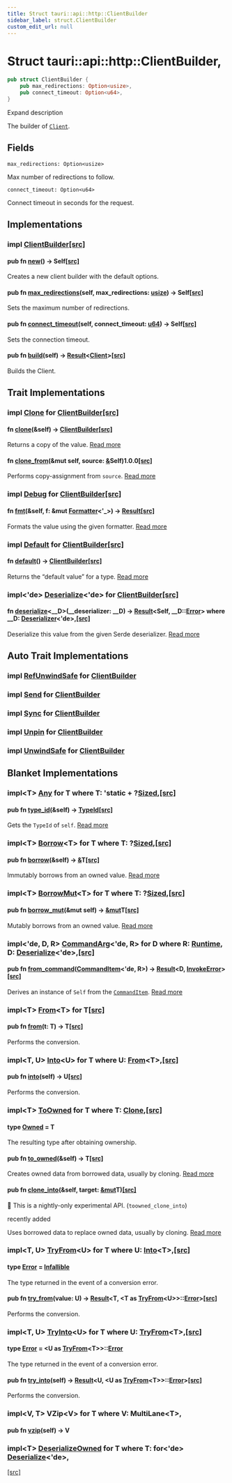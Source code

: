 ```yaml
---
title: Struct tauri::api::http::ClientBuilder
sidebar_label: struct.ClientBuilder
custom_edit_url: null
---
```


  # Struct tauri::api::http&#x3A;:ClientBuilder,

```rs
pub struct ClientBuilder {
    pub max_redirections: Option<usize>,
    pub connect_timeout: Option<u64>,
}
```

Expand description

The builder of [`Client`](/docs/api/rust/tauri/struct.Client "Client").

## Fields

`max_redirections: Option<usize>`

Max number of redirections to follow.

`connect_timeout: Option<u64>`

Connect timeout in seconds for the request.

## Implementations

### impl [ClientBuilder](/docs/api/rust/tauri/struct.ClientBuilder "struct tauri::api::http&#x3A;:ClientBuilder")[\[src\]](/docs/api/rust/tauri/../../../src/tauri/api/http.rs#24-64 "goto source code")

#### pub fn [new](/docs/api/rust/tauri/about:blank#method.new)() -> Self[\[src\]](/docs/api/rust/tauri/../../../src/tauri/api/http.rs#26-28 "goto source code")

Creates a new client builder with the default options.

#### pub fn [max_redirections](/docs/api/rust/tauri/about:blank#method.max_redirections)(self, max_redirections: [usize](https://doc.rust-lang.org/1.54.0/std/primitive.usize.html)) -> Self[\[src\]](/docs/api/rust/tauri/../../../src/tauri/api/http.rs#31-34 "goto source code")

Sets the maximum number of redirections.

#### pub fn [connect_timeout](/docs/api/rust/tauri/about:blank#method.connect_timeout)(self, connect_timeout: [u64](https://doc.rust-lang.org/1.54.0/std/primitive.u64.html)) -> Self[\[src\]](/docs/api/rust/tauri/../../../src/tauri/api/http.rs#37-40 "goto source code")

Sets the connection timeout.

#### pub fn [build](/docs/api/rust/tauri/about:blank#method.build)(self) -> [Result](/docs/api/rust/tauri/../type.Result "type tauri::api::Result")&lt;[Client](/docs/api/rust/tauri/struct.Client "struct tauri::api::http&#x3A;:Client")>[\[src\]](/docs/api/rust/tauri/../../../src/tauri/api/http.rs#44-46 "goto source code")

Builds the Client.

## Trait Implementations

### impl [Clone](https://doc.rust-lang.org/1.54.0/core/clone/trait.Clone.html "trait core::clone::Clone") for [ClientBuilder](/docs/api/rust/tauri/struct.ClientBuilder "struct tauri::api::http&#x3A;:ClientBuilder")[\[src\]](/docs/api/rust/tauri/../../../src/tauri/api/http.rs#15 "goto source code")

#### fn [clone](https://doc.rust-lang.org/1.54.0/core/clone/trait.Clone.html#tymethod.clone)(&self) -> [ClientBuilder](/docs/api/rust/tauri/struct.ClientBuilder "struct tauri::api::http&#x3A;:ClientBuilder")[\[src\]](/docs/api/rust/tauri/../../../src/tauri/api/http.rs#15 "goto source code")

Returns a copy of the value. [Read more](https://doc.rust-lang.org/1.54.0/core/clone/trait.Clone.html#tymethod.clone)

#### fn [clone_from](https://doc.rust-lang.org/1.54.0/core/clone/trait.Clone.html#method.clone_from)(&mut self, source: [&](https://doc.rust-lang.org/1.54.0/std/primitive.reference.html)Self)1.0.0[\[src\]](https://doc.rust-lang.org/1.54.0/src/core/clone.rs.html#130 "goto source code")

Performs copy-assignment from `source`. [Read more](https://doc.rust-lang.org/1.54.0/core/clone/trait.Clone.html#method.clone_from)

### impl [Debug](https://doc.rust-lang.org/1.54.0/core/fmt/trait.Debug.html "trait core::fmt::Debug") for [ClientBuilder](/docs/api/rust/tauri/struct.ClientBuilder "struct tauri::api::http&#x3A;:ClientBuilder")[\[src\]](/docs/api/rust/tauri/../../../src/tauri/api/http.rs#15 "goto source code")

#### fn [fmt](https://doc.rust-lang.org/1.54.0/core/fmt/trait.Debug.html#tymethod.fmt)(&self, f: &mut [Formatter](https://doc.rust-lang.org/1.54.0/core/fmt/struct.Formatter.html "struct core::fmt::Formatter")&lt;'\_>) -> [Result](https://doc.rust-lang.org/1.54.0/core/fmt/type.Result.html "type core::fmt::Result")[\[src\]](/docs/api/rust/tauri/../../../src/tauri/api/http.rs#15 "goto source code")

Formats the value using the given formatter. [Read more](https://doc.rust-lang.org/1.54.0/core/fmt/trait.Debug.html#tymethod.fmt)

### impl [Default](https://doc.rust-lang.org/1.54.0/core/default/trait.Default.html "trait core::default::Default") for [ClientBuilder](/docs/api/rust/tauri/struct.ClientBuilder "struct tauri::api::http&#x3A;:ClientBuilder")[\[src\]](/docs/api/rust/tauri/../../../src/tauri/api/http.rs#15 "goto source code")

#### fn [default](https://doc.rust-lang.org/1.54.0/core/default/trait.Default.html#tymethod.default)() -> [ClientBuilder](/docs/api/rust/tauri/struct.ClientBuilder "struct tauri::api::http&#x3A;:ClientBuilder")[\[src\]](/docs/api/rust/tauri/../../../src/tauri/api/http.rs#15 "goto source code")

Returns the “default value” for a type. [Read more](https://doc.rust-lang.org/1.54.0/core/default/trait.Default.html#tymethod.default)

### impl&lt;'de> [Deserialize](https://docs.rs/serde/1.0.127/serde/de/trait.Deserialize.html "trait serde::de::Deserialize")&lt;'de> for [ClientBuilder](/docs/api/rust/tauri/struct.ClientBuilder "struct tauri::api::http&#x3A;:ClientBuilder")[\[src\]](/docs/api/rust/tauri/../../../src/tauri/api/http.rs#15 "goto source code")

#### fn [deserialize](https://docs.rs/serde/1.0.127/serde/de/trait.Deserialize.html#tymethod.deserialize)&lt;\_\_D>(\_\_deserializer: \_\_D) -> [Result](https://doc.rust-lang.org/1.54.0/core/result/enum.Result.html "enum core::result::Result")&lt;Self, \_\_D::[Error](https://docs.rs/serde/1.0.127/serde/de/trait.Deserializer.html#associatedtype.Error "type serde::de::Deserializer::Error")> where \_\_D: [Deserializer](https://docs.rs/serde/1.0.127/serde/de/trait.Deserializer.html "trait serde::de::Deserializer")&lt;'de>,[\[src\]](/docs/api/rust/tauri/../../../src/tauri/api/http.rs#15 "goto source code")

Deserialize this value from the given Serde deserializer. [Read more](https://docs.rs/serde/1.0.127/serde/de/trait.Deserialize.html#tymethod.deserialize)

## Auto Trait Implementations

### impl [RefUnwindSafe](https://doc.rust-lang.org/1.54.0/std/panic/trait.RefUnwindSafe.html "trait std::panic::RefUnwindSafe") for [ClientBuilder](/docs/api/rust/tauri/struct.ClientBuilder "struct tauri::api::http&#x3A;:ClientBuilder")

### impl [Send](https://doc.rust-lang.org/1.54.0/core/marker/trait.Send.html "trait core::marker::Send") for [ClientBuilder](/docs/api/rust/tauri/struct.ClientBuilder "struct tauri::api::http&#x3A;:ClientBuilder")

### impl [Sync](https://doc.rust-lang.org/1.54.0/core/marker/trait.Sync.html "trait core::marker::Sync") for [ClientBuilder](/docs/api/rust/tauri/struct.ClientBuilder "struct tauri::api::http&#x3A;:ClientBuilder")

### impl [Unpin](https://doc.rust-lang.org/1.54.0/core/marker/trait.Unpin.html "trait core::marker::Unpin") for [ClientBuilder](/docs/api/rust/tauri/struct.ClientBuilder "struct tauri::api::http&#x3A;:ClientBuilder")

### impl [UnwindSafe](https://doc.rust-lang.org/1.54.0/std/panic/trait.UnwindSafe.html "trait std::panic::UnwindSafe") for [ClientBuilder](/docs/api/rust/tauri/struct.ClientBuilder "struct tauri::api::http&#x3A;:ClientBuilder")

## Blanket Implementations

### impl&lt;T> [Any](https://doc.rust-lang.org/1.54.0/core/any/trait.Any.html "trait core::any::Any") for T where T: 'static + ?[Sized](https://doc.rust-lang.org/1.54.0/core/marker/trait.Sized.html "trait core::marker::Sized"),[\[src\]](https://doc.rust-lang.org/1.54.0/src/core/any.rs.html#131-135 "goto source code")

#### pub fn [type_id](https://doc.rust-lang.org/1.54.0/core/any/trait.Any.html#tymethod.type_id)(&self) -> [TypeId](https://doc.rust-lang.org/1.54.0/core/any/struct.TypeId.html "struct core::any::TypeId")[\[src\]](https://doc.rust-lang.org/1.54.0/src/core/any.rs.html#132 "goto source code")

Gets the `TypeId` of `self`. [Read more](https://doc.rust-lang.org/1.54.0/core/any/trait.Any.html#tymethod.type_id)

### impl&lt;T> [Borrow](https://doc.rust-lang.org/1.54.0/core/borrow/trait.Borrow.html "trait core::borrow::Borrow")&lt;T> for T where T: ?[Sized](https://doc.rust-lang.org/1.54.0/core/marker/trait.Sized.html "trait core::marker::Sized"),[\[src\]](https://doc.rust-lang.org/1.54.0/src/core/borrow.rs.html#208-213 "goto source code")

#### pub fn [borrow](https://doc.rust-lang.org/1.54.0/core/borrow/trait.Borrow.html#tymethod.borrow)(&self) -> [&](https://doc.rust-lang.org/1.54.0/std/primitive.reference.html)T[\[src\]](https://doc.rust-lang.org/1.54.0/src/core/borrow.rs.html#210 "goto source code")

Immutably borrows from an owned value. [Read more](https://doc.rust-lang.org/1.54.0/core/borrow/trait.Borrow.html#tymethod.borrow)

### impl&lt;T> [BorrowMut](https://doc.rust-lang.org/1.54.0/core/borrow/trait.BorrowMut.html "trait core::borrow::BorrowMut")&lt;T> for T where T: ?[Sized](https://doc.rust-lang.org/1.54.0/core/marker/trait.Sized.html "trait core::marker::Sized"),[\[src\]](https://doc.rust-lang.org/1.54.0/src/core/borrow.rs.html#216-220 "goto source code")

#### pub fn [borrow_mut](https://doc.rust-lang.org/1.54.0/core/borrow/trait.BorrowMut.html#tymethod.borrow_mut)(&mut self) -> [&mut](https://doc.rust-lang.org/1.54.0/std/primitive.reference.html)T[\[src\]](https://doc.rust-lang.org/1.54.0/src/core/borrow.rs.html#217 "goto source code")

Mutably borrows from an owned value. [Read more](https://doc.rust-lang.org/1.54.0/core/borrow/trait.BorrowMut.html#tymethod.borrow_mut)

### impl&lt;'de, D, R> [CommandArg](/docs/api/rust/tauri/../../command/trait.CommandArg "trait tauri::command::CommandArg")&lt;'de, R> for D where R: [Runtime](/docs/api/rust/tauri/../../trait.Runtime "trait tauri::Runtime"), D: [Deserialize](https://docs.rs/serde/1.0.127/serde/de/trait.Deserialize.html "trait serde::de::Deserialize")&lt;'de>,[\[src\]](/docs/api/rust/tauri/../../../src/tauri/command.rs#51-56 "goto source code")

#### pub fn [from_command](/docs/api/rust/tauri/../../command/trait.CommandArg#tymethod.from_command)([CommandItem](/docs/api/rust/tauri/../../command/struct.CommandItem "struct tauri::command::CommandItem")&lt;'de, R>) -> [Result](https://doc.rust-lang.org/1.54.0/core/result/enum.Result.html "enum core::result::Result")&lt;D, [InvokeError](/docs/api/rust/tauri/../../struct.InvokeError "struct tauri::InvokeError")>[\[src\]](/docs/api/rust/tauri/../../../src/tauri/command.rs#52-55 "goto source code")

Derives an instance of `Self` from the [`CommandItem`](/docs/api/rust/tauri/../../command/struct.CommandItem "CommandItem"). [Read more](/docs/api/rust/tauri/../../command/trait.CommandArg#tymethod.from_command)

### impl&lt;T> [From](https://doc.rust-lang.org/1.54.0/core/convert/trait.From.html "trait core::convert::From")&lt;T> for T[\[src\]](https://doc.rust-lang.org/1.54.0/src/core/convert/mod.rs.html#544-548 "goto source code")

#### pub fn [from](https://doc.rust-lang.org/1.54.0/core/convert/trait.From.html#tymethod.from)(t: T) -> T[\[src\]](https://doc.rust-lang.org/1.54.0/src/core/convert/mod.rs.html#545 "goto source code")

Performs the conversion.

### impl&lt;T, U> [Into](https://doc.rust-lang.org/1.54.0/core/convert/trait.Into.html "trait core::convert::Into")&lt;U> for T where U: [From](https://doc.rust-lang.org/1.54.0/core/convert/trait.From.html "trait core::convert::From")&lt;T>,[\[src\]](https://doc.rust-lang.org/1.54.0/src/core/convert/mod.rs.html#533-540 "goto source code")

#### pub fn [into](https://doc.rust-lang.org/1.54.0/core/convert/trait.Into.html#tymethod.into)(self) -> U[\[src\]](https://doc.rust-lang.org/1.54.0/src/core/convert/mod.rs.html#537 "goto source code")

Performs the conversion.

### impl&lt;T> [ToOwned](https://doc.rust-lang.org/1.54.0/alloc/borrow/trait.ToOwned.html "trait alloc::borrow::ToOwned") for T where T: [Clone](https://doc.rust-lang.org/1.54.0/core/clone/trait.Clone.html "trait core::clone::Clone"),[\[src\]](https://doc.rust-lang.org/1.54.0/src/alloc/borrow.rs.html#84-96 "goto source code")

#### type [Owned](https://doc.rust-lang.org/1.54.0/alloc/borrow/trait.ToOwned.html#associatedtype.Owned) = T

The resulting type after obtaining ownership.

#### pub fn [to_owned](https://doc.rust-lang.org/1.54.0/alloc/borrow/trait.ToOwned.html#tymethod.to_owned)(&self) -> T[\[src\]](https://doc.rust-lang.org/1.54.0/src/alloc/borrow.rs.html#89 "goto source code")

Creates owned data from borrowed data, usually by cloning. [Read more](https://doc.rust-lang.org/1.54.0/alloc/borrow/trait.ToOwned.html#tymethod.to_owned)

#### pub fn [clone_into](https://doc.rust-lang.org/1.54.0/alloc/borrow/trait.ToOwned.html#method.clone_into)(&self, target: [&mut](https://doc.rust-lang.org/1.54.0/std/primitive.reference.html)T)[\[src\]](https://doc.rust-lang.org/1.54.0/src/alloc/borrow.rs.html#93 "goto source code")

🔬 This is a nightly-only experimental API. (`toowned_clone_into`)

recently added

Uses borrowed data to replace owned data, usually by cloning. [Read more](https://doc.rust-lang.org/1.54.0/alloc/borrow/trait.ToOwned.html#method.clone_into)

### impl&lt;T, U> [TryFrom](https://doc.rust-lang.org/1.54.0/core/convert/trait.TryFrom.html "trait core::convert::TryFrom")&lt;U> for T where U: [Into](https://doc.rust-lang.org/1.54.0/core/convert/trait.Into.html "trait core::convert::Into")&lt;T>,[\[src\]](https://doc.rust-lang.org/1.54.0/src/core/convert/mod.rs.html#581-590 "goto source code")

#### type [Error](https://doc.rust-lang.org/1.54.0/core/convert/trait.TryFrom.html#associatedtype.Error) = [Infallible](https://doc.rust-lang.org/1.54.0/core/convert/enum.Infallible.html "enum core::convert::Infallible")

The type returned in the event of a conversion error.

#### pub fn [try_from](https://doc.rust-lang.org/1.54.0/core/convert/trait.TryFrom.html#tymethod.try_from)(value: U) -> [Result](https://doc.rust-lang.org/1.54.0/core/result/enum.Result.html "enum core::result::Result")&lt;T, &lt;T as [TryFrom](https://doc.rust-lang.org/1.54.0/core/convert/trait.TryFrom.html "trait core::convert::TryFrom")&lt;U>>::[Error](https://doc.rust-lang.org/1.54.0/core/convert/trait.TryFrom.html#associatedtype.Error "type core::convert::TryFrom::Error")>[\[src\]](https://doc.rust-lang.org/1.54.0/src/core/convert/mod.rs.html#587 "goto source code")

Performs the conversion.

### impl&lt;T, U> [TryInto](https://doc.rust-lang.org/1.54.0/core/convert/trait.TryInto.html "trait core::convert::TryInto")&lt;U> for T where U: [TryFrom](https://doc.rust-lang.org/1.54.0/core/convert/trait.TryFrom.html "trait core::convert::TryFrom")&lt;T>,[\[src\]](https://doc.rust-lang.org/1.54.0/src/core/convert/mod.rs.html#567-576 "goto source code")

#### type [Error](https://doc.rust-lang.org/1.54.0/core/convert/trait.TryInto.html#associatedtype.Error) = &lt;U as [TryFrom](https://doc.rust-lang.org/1.54.0/core/convert/trait.TryFrom.html "trait core::convert::TryFrom")&lt;T>>::[Error](https://doc.rust-lang.org/1.54.0/core/convert/trait.TryFrom.html#associatedtype.Error "type core::convert::TryFrom::Error")

The type returned in the event of a conversion error.

#### pub fn [try_into](https://doc.rust-lang.org/1.54.0/core/convert/trait.TryInto.html#tymethod.try_into)(self) -> [Result](https://doc.rust-lang.org/1.54.0/core/result/enum.Result.html "enum core::result::Result")&lt;U, &lt;U as [TryFrom](https://doc.rust-lang.org/1.54.0/core/convert/trait.TryFrom.html "trait core::convert::TryFrom")&lt;T>>::[Error](https://doc.rust-lang.org/1.54.0/core/convert/trait.TryFrom.html#associatedtype.Error "type core::convert::TryFrom::Error")>[\[src\]](https://doc.rust-lang.org/1.54.0/src/core/convert/mod.rs.html#573 "goto source code")

Performs the conversion.

### impl&lt;V, T> VZip&lt;V> for T where V: MultiLane&lt;T>,

#### pub fn [vzip](/docs/api/rust/tauri/about:blank#tymethod.vzip)(self) -> V

### impl&lt;T> [DeserializeOwned](https://docs.rs/serde/1.0.127/serde/de/trait.DeserializeOwned.html "trait serde::de::DeserializeOwned") for T where T: for&lt;'de> [Deserialize](https://docs.rs/serde/1.0.127/serde/de/trait.Deserialize.html "trait serde::de::Deserialize")&lt;'de>,

[\[src\]](https://docs.rs/serde/1.0.127/src/serde/de/mod.rs.html#603 "goto source code")
  